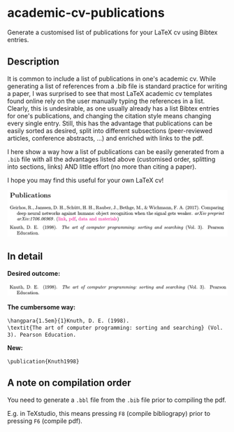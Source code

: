 # academic-cv-publications

Generate a customised list of publications for your LaTeX cv using Bibtex entries.

## Description
It is common to include a list of publications in one's academic cv. While generating a list of references from a .bib file is standard practice for writing a paper, I was surprised to see that most LaTeX academic cv templates found online rely on the user manually typing the references in a list. Clearly, this is undesirable, as one usually already has a list Bibtex entries for one's publications, and changing the citation style means changing every single entry. Still, this has the advantage that publications can be easily sorted as desired, split into different subsections (peer-reviewed articles, conference abstracts, ...) and enriched with links to the pdf.

I here show a way how a list of publications can be easily generated from a ``.bib`` file with all the advantages listed above (customised order, splitting into sections, links) AND little effort (no more than citing a paper).

I hope you may find this useful for your own LaTeX cv!

![](imgs/outcome.png)

## In detail

**Desired outcome:**

![](imgs/outcome-knuth.png)

**The cumbersome way:**
```
\hangpara{1.5em}{1}Knuth, D. E. (1998). 
\textit{The art of computer programming: sorting and searching} (Vol. 3). Pearson Education.
```

**New:**
```
\publication{Knuth1998}
```
## A note on compilation order

You need to generate a ``.bbl`` file from the ``.bib`` file prior to compiling the pdf.

E.g. in TeXstudio, this means pressing ``F8`` (compile bibliograpy) prior to pressing ``F6`` (compile pdf).